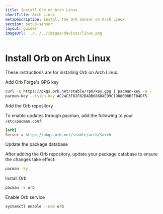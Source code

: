 ```yaml
---
title: Install Orb on Arch Linux
shortTitle: Arch Linux
metaDescription: Install the Orb sensor on Arch Linux
section: setup-sensor
layout: guides
imageUrl: ../../../images/devices/linux.png
---
```


# Install Orb on Arch Linux

These instructions are for installing Orb on Arch Linux.

Add Orb Forge's GPG key

```bash
curl -q https://pkgs.orb.net/stable/rpm/key.gpg | pacman-key -a -
pacman-key --lsign-key AC24C3F82F82BADB6868AE99C1968008BFF84DF5
```

Add the Orb repository

To enable updates through pacman, add the following to your `/etc/pacman.conf`:

```ini
[orb]
Server = https://pkgs.orb.net/stable/arch/$arch
```

Update the package database

After adding the Orb repository, update your package database to ensure the changes take effect:

```bash
pacman -Sy
```

Install Orb

```bash
pacman -S orb
```

Enable Orb service

```bash
systemctl enable --now orb
```
